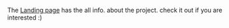 The [Landing page](https://mo2men-dev.github.io/pocketdoctor/) has the all info. about the project. check it out if you are interested :)
